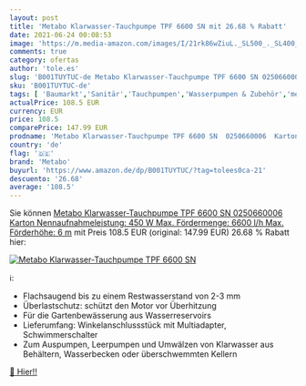 ```yaml
---
layout: post
title: 'Metabo Klarwasser-Tauchpumpe TPF 6600 SN mit 26.68 % Rabatt'
date: 2021-06-24 00:08:53
image: 'https://m.media-amazon.com/images/I/21rk86wZiuL._SL500_._SL400_.jpg'
comments: true
category: ofertas
author: 'tole.es'
slug: 'B001TUYTUC-de Metabo Klarwasser-Tauchpumpe TPF 6600 SN 0250660006 Karton...'
sku: 'B001TUYTUC-de'
tags: [ 'Baumarkt','Sanitär','Tauchpumpen','Wasserpumpen & Zubehör','metabo', ]
actualPrice: 108.5 EUR
currency: EUR
price: 108.5
comparePrice: 147.99 EUR
prodname: 'Metabo Klarwasser-Tauchpumpe TPF 6600 SN  0250660006  Karton  Nennaufnahmeleistung: 450 W  Max. Fördermenge: 6600 l/h  Max. Förderhöhe: 6 m'
country: 'de'
flag: '🇩🇪'
brand: 'Metabo'
buyurl: 'https://www.amazon.de/dp/B001TUYTUC/?tag=tolees0ca-21'
descuento: '26.68'
average: '108.5'
---
```


Sie können [Metabo Klarwasser-Tauchpumpe TPF 6600 SN  0250660006  Karton  Nennaufnahmeleistung: 450 W  Max. Fördermenge: 6600 l/h  Max. Förderhöhe: 6 m](https://www.amazon.de/dp/B001TUYTUC/?tag=tolees0ca-21) mit Preis 108.5 EUR (original: 147.99 EUR) 26.68 % Rabatt hier:

[![Metabo Klarwasser-Tauchpumpe TPF 6600 SN](https://m.media-amazon.com/images/I/21rk86wZiuL._SL500_._SL400_.jpg)](https://www.amazon.de/dp/B001TUYTUC/?tag=tolees0ca-21)

ℹ️:

- Flachsaugend bis zu einem Restwasserstand von 2-3 mm
- Überlastschutz: schützt den Motor vor Überhitzung
- Für die Gartenbewässerung aus Wasserreservoirs
- Lieferumfang: Winkelanschlussstück mit Multiadapter, Schwimmerschalter
- Zum Auspumpen, Leerpumpen und Umwälzen von Klarwasser aus Behältern, Wasserbecken oder überschwemmten Kellern

[🛒 Hier!!](https://www.amazon.de/dp/B001TUYTUC/?tag=tolees0ca-21)
